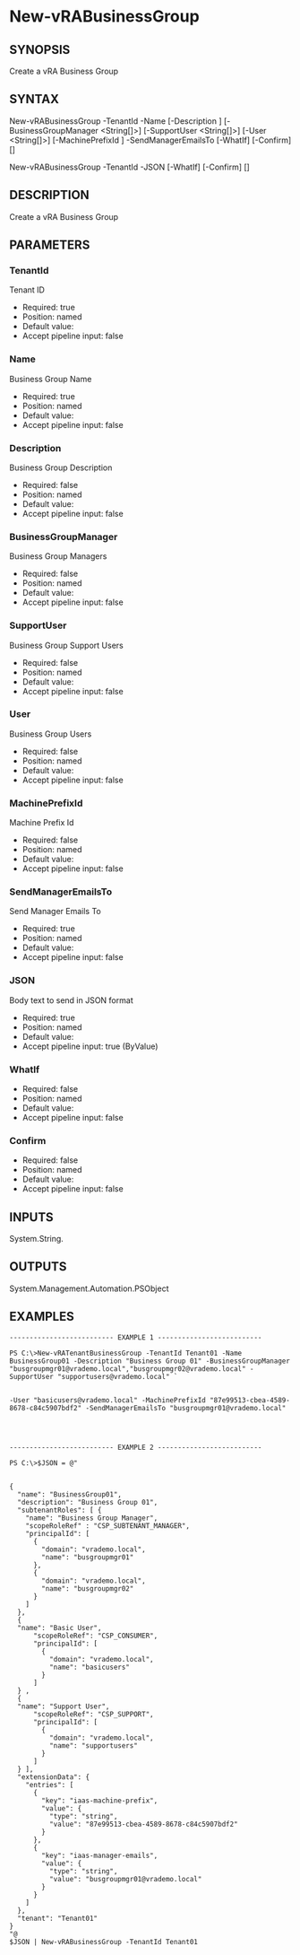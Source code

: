 # New-vRABusinessGroup

## SYNOPSIS
    
Create a vRA Business Group

## SYNTAX
 New-vRABusinessGroup -TenantId <String> -Name <String> [-Description <String>] [-BusinessGroupManager <String[]>] [-SupportUser <String[]>] [-User <String[]>] [-MachinePrefixId <String>] -SendManagerEmailsTo <String> [-WhatIf] [-Confirm] [<CommonParameters>] New-vRABusinessGroup -TenantId <String> -JSON <String> [-WhatIf] [-Confirm] [<CommonParameters>]    

## DESCRIPTION

Create a vRA Business Group

## PARAMETERS


### TenantId

Tenant ID

* Required: true
* Position: named
* Default value: 
* Accept pipeline input: false

### Name

Business Group Name

* Required: true
* Position: named
* Default value: 
* Accept pipeline input: false

### Description

Business Group Description

* Required: false
* Position: named
* Default value: 
* Accept pipeline input: false

### BusinessGroupManager

Business Group Managers

* Required: false
* Position: named
* Default value: 
* Accept pipeline input: false

### SupportUser

Business Group Support Users

* Required: false
* Position: named
* Default value: 
* Accept pipeline input: false

### User

Business Group Users

* Required: false
* Position: named
* Default value: 
* Accept pipeline input: false

### MachinePrefixId

Machine Prefix Id

* Required: false
* Position: named
* Default value: 
* Accept pipeline input: false

### SendManagerEmailsTo

Send Manager Emails To

* Required: true
* Position: named
* Default value: 
* Accept pipeline input: false

### JSON

Body text to send in JSON format

* Required: true
* Position: named
* Default value: 
* Accept pipeline input: true (ByValue)

### WhatIf


* Required: false
* Position: named
* Default value: 
* Accept pipeline input: false

### Confirm


* Required: false
* Position: named
* Default value: 
* Accept pipeline input: false

## INPUTS

System.String.

## OUTPUTS

System.Management.Automation.PSObject

## EXAMPLES
```
-------------------------- EXAMPLE 1 --------------------------

PS C:\>New-vRATenantBusinessGroup -TenantId Tenant01 -Name BusinessGroup01 -Description "Business Group 01" -BusinessGroupManager "busgroupmgr01@vrademo.local","busgroupmgr02@vrademo.local" -SupportUser "supportusers@vrademo.local" `


-User "basicusers@vrademo.local" -MachinePrefixId "87e99513-cbea-4589-8678-c84c5907bdf2" -SendManagerEmailsTo "busgroupmgr01@vrademo.local"




-------------------------- EXAMPLE 2 --------------------------

PS C:\>$JSON = @"


{
  "name": "BusinessGroup01",
  "description": "Business Group 01",
  "subtenantRoles": [ {
    "name": "Business Group Manager",
    "scopeRoleRef" : "CSP_SUBTENANT_MANAGER",
    "principalId": [
      {
        "domain": "vrademo.local",
        "name": "busgroupmgr01"
      },
      {
        "domain": "vrademo.local",
        "name": "busgroupmgr02"
      }
    ]
  },
  {
  "name": "Basic User",
      "scopeRoleRef": "CSP_CONSUMER",
      "principalId": [
        {
          "domain": "vrademo.local",
          "name": "basicusers"
        }
      ] 
  } ,
  {
  "name": "Support User",
      "scopeRoleRef": "CSP_SUPPORT",
      "principalId": [
        {
          "domain": "vrademo.local",
          "name": "supportusers"
        }
      ] 
  } ],
  "extensionData": {
    "entries": [
      {
        "key": "iaas-machine-prefix",
        "value": {
          "type": "string",
          "value": "87e99513-cbea-4589-8678-c84c5907bdf2"
        }
      },
      {
        "key": "iaas-manager-emails",
        "value": {
          "type": "string",
          "value": "busgroupmgr01@vrademo.local"
        }
      }
    ]
  },
  "tenant": "Tenant01"
}
"@
$JSON | New-vRABusinessGroup -TenantId Tenant01
```

